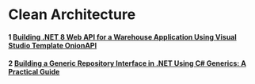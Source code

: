 # Clean Architecture

#### 1 [Building .NET 8 Web API for a Warehouse Application Using Visual Studio Template OnionAPI](https://medium.com/scrum-and-coke/building-net-8-web-api-with-visual-studio-template-onionapi-tutorial-42062603deff)

#### 2 [Building a Generic Repository Interface in .NET Using C# Generics: A Practical Guide](https://medium.com/scrum-and-coke/building-a-generic-repository-interface-in-net-using-generics-a-practical-guide-4ba2369b4b07)
